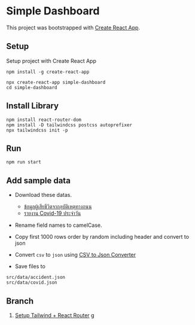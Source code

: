 # Simple Dashboard

This project was bootstrapped with [Create React App](https://github.com/facebook/create-react-app).

## Setup

Setup project with Create React App

```
npm install -g create-react-app

npx create-react-app simple-dashboard
cd simple-dashboard
```

## Install Library

```
npm install react-router-dom
npm install -D tailwindcss postcss autoprefixer
npx tailwindcss init -p
```

## Run

```
npm run start
```

## Add sample data

- Download these datas.

  - [ข้อมูลผู้เสียชีวิตจากอุบัติเหตุทางถนน](https://data.go.th/dataset/rtddi)
  - [รายงาน Covid-19 ประจำวัน](https://data.go.th/dataset/covid-19-daily)

- Rename field names to camelCase.
- Copy first 1000 rows order by random including header and convert to json
- Convert `csv` to `json` using [CSV to Json Converter](https://www.convertcsv.com/csv-to-json.htm)
- Save files to
```
src/data/accident.json
src/data/covid.json
```



## Branch

1. [Setup Tailwind + React Router](https://github.com/soAcademy/simple-dashboard/tree/release/1-setup-tailwind-router)
g
